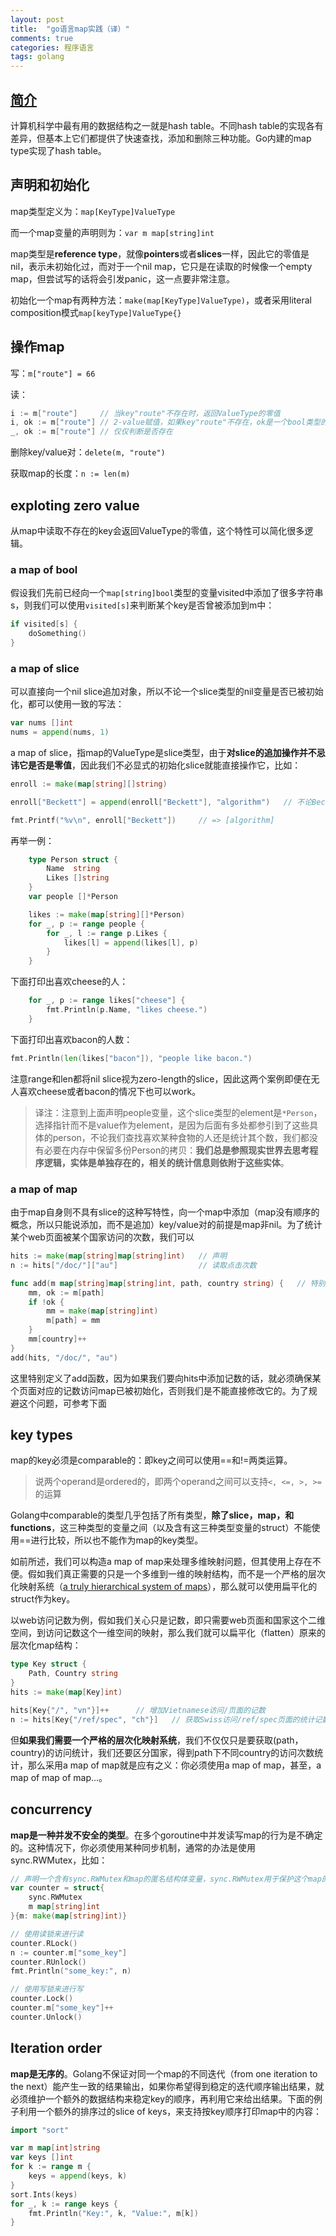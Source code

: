 ```yaml
---
layout: post
title:  "go语言map实践（译）"
comments: true
categories: 程序语言
tags: golang
---
```

## [简介](https://blog.golang.org/maps)
计算机科学中最有用的数据结构之一就是hash table。不同hash table的实现各有差异，但基本上它们都提供了快速查找，添加和删除三种功能。Go内建的map type实现了hash table。

## 声明和初始化
map类型定义为：`map[KeyType]ValueType`

而一个map变量的声明则为：`var m map[string]int`

map类型是**reference type**，就像**pointers**或者**slices**一样，因此它的零值是nil，表示未初始化过，而对于一个nil map，它只是在读取的时候像一个empty map，但尝试写的话将会引发panic，这一点要非常注意。

初始化一个map有两种方法：`make(map[KeyType]ValueType)`，或者采用literal composition模式`map[keyType]ValueType{}`

## 操作map
写：`m["route"] = 66`

读：
```Go
i := m["route"]     // 当key"route"不存在时，返回ValueType的零值
i, ok := m["route"] // 2-value赋值，如果key"route"不存在，ok是一个bool类型的值，表示map中是否存在
_, ok := m["route"] // 仅仅判断是否存在
```

删除key/value对：`delete(m, "route")`

获取map的长度：`n := len(m)`

## exploting zero value
从map中读取不存在的key会返回ValueType的零值，这个特性可以简化很多逻辑。

### a map of bool
假设我们先前已经向一个`map[string]bool`类型的变量visited中添加了很多字符串s，则我们可以使用`visited[s]`来判断某个key是否曾被添加到m中：
```Go
if visited[s] {
    doSomething()
}
```

### a map of slice
可以直接向一个nil slice追加对象，所以不论一个slice类型的nil变量是否已被初始化，都可以使用一致的写法：
```Go
var nums []int
nums = append(nums, 1)
```

a map of slice，指map的ValueType是slice类型，由于**对slice的追加操作并不忌讳它是否是零值**，因此我们不必显式的初始化slice就能直接操作它，比如：
```Go
enroll := make(map[string][]string)

enroll["Beckett"] = append(enroll["Beckett"], "algorithm")   // 不论Beckett是否已曾选过课程

fmt.Printf("%v\n", enroll["Beckett"])     // => [algorithm]
```
再举一例：
```Go
    type Person struct {
        Name  string
        Likes []string
    }
    var people []*Person

    likes := make(map[string][]*Person)
    for _, p := range people {
        for _, l := range p.Likes {
            likes[l] = append(likes[l], p)
        }
    }
```
下面打印出喜欢cheese的人：
```Go
    for _, p := range likes["cheese"] {
        fmt.Println(p.Name, "likes cheese.")
    }
```
下面打印出喜欢bacon的人数：
```Go
fmt.Println(len(likes["bacon"]), "people like bacon.")
```
注意range和len都将nil slice视为zero-length的slice，因此这两个案例即便在无人喜欢cheese或者bacon的情况下也可以work。
> 译注：注意到上面声明people变量，这个slice类型的element是`*Person`，选择指针而不是value作为element，是因为后面有多处都参引到了这些具体的person，不论我们查找喜欢某种食物的人还是统计其个数，我们都没有必要在内存中保留多份Person的拷贝：**我们总是参照现实世界去思考程序逻辑，实体是单独存在的，相关的统计信息则依附于这些实体**。

### a map of map
由于map自身则不具有slice的这种写特性，向一个map中添加（map没有顺序的概念，所以只能说添加，而不是追加）key/value对的前提是map非nil。为了统计某个web页面被某个国家访问的次数，我们可以
```Go
hits := make(map[string]map[string]int)   // 声明
n := hits["/doc/"]["au"]                  // 读取点击次数

func add(m map[string]map[string]int, path, country string) {   // 特别定义的add函数
    mm, ok := m[path]
    if !ok {
        mm = make(map[string]int)
        m[path] = mm
    }
    mm[country]++
}
add(hits, "/doc/", "au")
```
这里特别定义了add函数，因为如果我们要向hits中添加记数的话，就必须确保某个页面对应的记数访问map已被初始化，否则我们是不能直接修改它的。为了规避这个问题，可参考下面

##  key types
map的key必须是comparable的：即key之间可以使用==和!=两类运算。
> 说两个operand是ordered的，即两个operand之间可以支持`<, <=, >, >=`的运算

Golang中comparable的类型几乎包括了所有类型，**除了slice，map，和functions**，这三种类型的变量之间（以及含有这三种类型变量的struct）不能使用==进行比较，所以也不能作为map的key类型。

如前所述，我们可以构造a map of map来处理多维映射问题，但其使用上存在不便。假如我们真正需要的只是一个多维到一维的映射结构，而不是一个严格的层次化映射系统（[a truly hierarchical system of maps](https://stackoverflow.com/questions/44305617/nested-maps-in-golang)），那么就可以使用扁平化的struct作为key。

以web访问记数为例，假如我们关心只是记数，即只需要web页面和国家这个二维空间，到访问记数这个一维空间的映射，那么我们就可以扁平化（flatten）原来的层次化map结构：
```Go
type Key struct {
    Path, Country string
}
hits := make(map[Key]int)

hits[Key{"/", "vn"}]++      // 增加Vietnamese访问/页面的记数
n := hits[Key{"/ref/spec", "ch"}]   // 获取Swiss访问/ref/spec页面的统计记数
```
但**如果我们需要一个严格的层次化映射系统**，我们不仅仅只是要获取(path，country)的访问统计，我们还要区分国家，得到path下不同country的访问次数统计，那么采用a map of map就是应有之义：你必须使用a map of map，甚至，a map of map of map...。

## concurrency
**map是一种并发不安全的类型**。在多个goroutine中并发读写map的行为是不确定的。这种情况下，你必须使用某种同步机制，通常的办法是使用sync.RWMutex，比如：
```Go
// 声明一个含有sync.RWMutex和map的匿名结构体变量，sync.RWMutex用于保护这个map的读写访问
var counter = struct{
    sync.RWMutex
    m map[string]int
}{m: make(map[string]int)}

// 使用读锁来进行读
counter.RLock()
n := counter.m["some_key"]
counter.RUnlock()
fmt.Println("some_key:", n)

// 使用写锁来进行写
counter.Lock()
counter.m["some_key"]++
counter.Unlock()
```

## Iteration order
**map是无序的**。Golang不保证对同一个map的不同迭代（from one iteration to the next）能产生一致的结果输出，如果你希望得到稳定的迭代顺序输出结果，就必须维护一个额外的数据结构来稳定key的顺序，再利用它来给出结果。下面的例子利用一个额外的排序过的slice of keys，来支持按key顺序打印map中的内容：
```Go
import "sort"

var m map[int]string
var keys []int
for k := range m {
    keys = append(keys, k)
}
sort.Ints(keys)
for _, k := range keys {
    fmt.Println("Key:", k, "Value:", m[k])
}
```